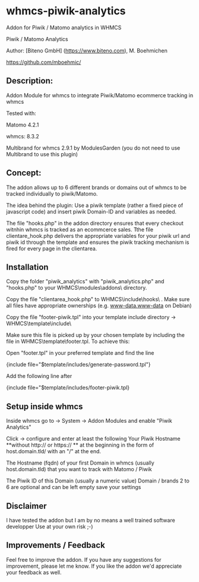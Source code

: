 # whmcs-piwik-analytics
Addon for Piwik / Matomo analytics in WHMCS


Piwik / Matomo Analytics

Author: [Biteno GmbH] (https://www.biteno.com), M. Boehmichen 

https://github.com/mboehmic/
 
## Description:
Addon Module for whmcs to integrate Piwik/Matomo ecommerce tracking in whmcs

Tested with: 

Matomo 4.2.1 

whmcs: 8.3.2

Multibrand for whmcs 2.9.1 by ModulesGarden (you do not need to use Multibrand to use this plugin)

## Concept:
The addon allows up to 6 different brands or domains out of whmcs to be tracked individually to piwik/Matomo. 

The idea behind the plugin: Use a piwik template (rather a fixed piece of javascript code) and insert piwik Domain-ID and variables as needed.

The file "hooks.php" in the addon directory ensures that every checkout witnhin whmcs is tracked as an ecommcerce sales. Tthe file clientare_hook.php delivers the appropriate variables for your piwik url and piwik id through the template and
ensures the piwik tracking mechanism is fired for every page in the clientarea.


## Installation
Copy the folder "piwik_analytics" with  "piwik_analytics.php" and "hooks.php" to your WHMCS\modules\addons\ directory.

Copy the file "clientarea_hook.php" to WHMCS\include\hooks\ . Make sure all files have appropriate ownerships (e.g. www-data.www-data on Debian)

Copy the file "footer-piwik.tpl" into your template include directory -> WHMCS\template\include\ 

Make sure this file is picked up by your chosen template by including the file in 
WHMCS\template\footer.tpl. To achieve this:

Open "footer.tpl" in your preferred template and find the line

{include file="$template/includes/generate-password.tpl"}

Add the following line after 

{include file="$template/includes/footer-piwik.tpl}


## Setup inside whmcs
Inside whmcs go to -> System -> Addon Modules and enable "Piwik Analytics"
 
Click -> configure and enter at least the following
Your Piwik Hostname **without http:// or https:// ** at the beginning in the form of host.domain.tld/ with an "/" at the end.

The Hostname (fqdn) of your first Domain in whmcs (usually host.domain.tld) that you want to track with Matomo / Piwik

The Piwik ID of this Domain (usually a numeric value)
Domain / brands 2 to 6 are optional and can be left empty
 save your settings
 
## Disclaimer
I have tested the addon but I am by no means a well trained software developper 
Use at your own risk ;-) 

## Improvements / Feedback
Feel free to improve the addon. If you have any suggestions for improvement, please let me know. If you like the addon we'd appreciate your feedback as well.


